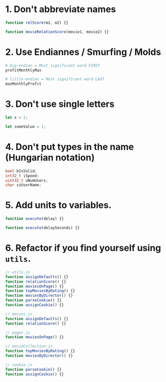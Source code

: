 # 1. Don't abbreviate names

```js
function relScore(m1, m2) {}

function movieRelationScore(movie1, movie2) {}
```

# 2. Use Endiannes / Smurfing / Molds

```bash
# big-endian = Most significant word FIRST
profitMonthlyMax

# little-endian = Most significant word LAST
maxMonthlyProfit
```

# 3. Don't use single letters

```js
let x = 1;

let someValue = 1;
```

# 4. Don't put types in the name (Hungarian notation)

```c
bool bIsValid;
int32_t iSpeed;
uint32_t uNumUsers;
char szUserName;
```

# 5. Add units to variables.

```js
function execute(delay) {}

function execute(delaySeconds) {}
```

# 6. Refactor if you find yourself using `utils`.

```js
// utils.js
function assignDefaults() {}
function relationScore() {}
function moviesOnPage() {}
function topMoviesByRating() {}
function moviesByDirector() {}
function parseCookie() {}
function assignCookie() {}
```

```js
// movies.js
function assignDefaults() {}
function relationScore() {}

// pager.js
function moviesOnPage() {}

// movieCollection.js
function topMoviesByRating() {}
function moviesByDirector() {}

// cookie.js
function parseCookie() {}
function assignCookie() {}
```
